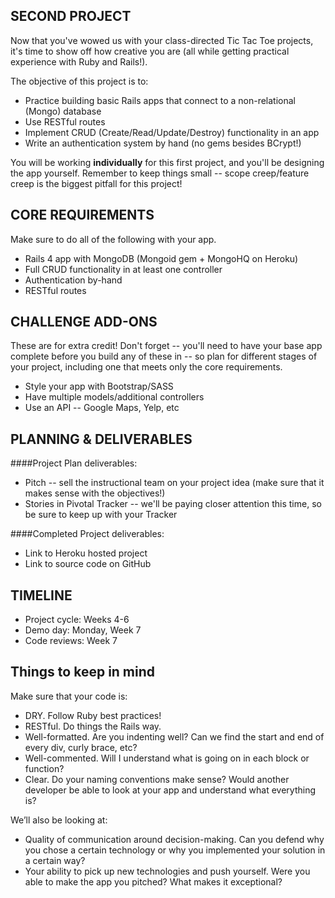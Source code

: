 ## SECOND PROJECT

Now that you've wowed us with your class-directed Tic Tac Toe projects, it's time to show off how creative you are (all while getting practical experience with Ruby and Rails!).

The objective of this project is to:

* Practice building basic Rails apps that connect to a non-relational (Mongo) database
* Use RESTful routes
* Implement CRUD (Create/Read/Update/Destroy) functionality in an app
* Write an authentication system by hand (no gems besides BCrypt!)


You will be working **individually** for this first project, and you'll be designing the app yourself. Remember to keep things small -- scope creep/feature creep is the biggest pitfall for this project!

## CORE REQUIREMENTS
Make sure to do all of the following with your app.

* Rails 4 app with MongoDB (Mongoid gem + MongoHQ on Heroku)
* Full CRUD functionality in at least one controller
* Authentication by-hand
* RESTful routes

## CHALLENGE ADD-ONS
These are for extra credit! Don't forget -- you'll need to have your base app complete before you build any of these in -- so plan for different stages of your project, including one that meets only the core requirements.

* Style your app with Bootstrap/SASS
* Have multiple models/additional controllers
* Use an API -- Google Maps, Yelp, etc


## PLANNING & DELIVERABLES

####Project Plan deliverables:

* Pitch -- sell the instructional team on your project idea (make sure that it makes sense with the objectives!)
* Stories in Pivotal Tracker -- we'll be paying closer attention this time, so be sure to keep up with your Tracker


####Completed Project deliverables:

* Link to Heroku hosted project
* Link to source code on GitHub


## TIMELINE

* Project cycle: Weeks 4-6
* Demo day: Monday, Week 7
* Code reviews: Week 7

## Things to keep in mind
Make sure that your code is:

* DRY. Follow Ruby best practices!
* RESTful. Do things the Rails way.
* Well-formatted. Are you indenting well? Can we find the start and end of every div, curly brace, etc?
* Well-commented. Will I understand what is going on in each block or function?
* Clear. Do your naming conventions make sense? Would another developer be able to look at your app and understand what everything is?


We’ll also be looking at:

* Quality of communication around decision-making. Can you defend why you chose
a certain technology or why you implemented your solution in a certain way?
* Your ability to pick up new technologies and push yourself. Were you able to make the app you pitched? What makes it exceptional?

